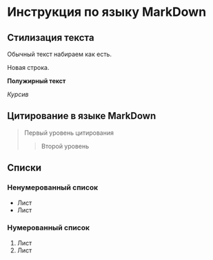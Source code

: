 # Инструкция по языку MarkDown

## Стилизация текста
Обычный текст набираем как есть.

Новая строка.

**Полужирный текст**

*Курсив*

## Цитирование в языке MarkDown
> Первый уровень цитирования
>> Второй уровень

## Списки 
### Ненумерованный список
* Лист
* Лист

### Нумерованный список
1. Лист
2. Лист